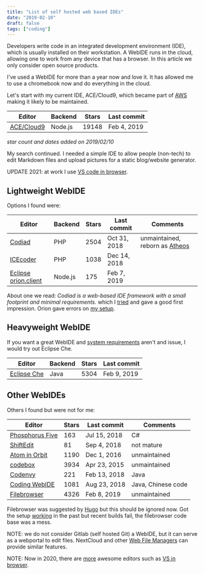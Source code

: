 ```yaml
---
title: "List of self hosted web based IDEs"
date: "2019-02-10"
draft: false
tags: ["coding"]
---
```



Developers write code in an integrated development environment (IDE),
which is usually installed on their workstation.
A WebIDE runs in the cloud,
allowing one to work from any device that has a browser.
In this article we only consider open source products.

I've used a WebIDE for more than a year now and love it.
It has allowed me to use a chromebook now and do everything in the cloud.

Let's start with my current IDE,
ACE/Cloud9,
which became part of
[AWS](https://c9.io/announcement)
making it likely to be maintained.

| Editor | Backend | Stars | Last commit |
| --- | --- | --- | --- |
| [ACE/Cloud9](https://github.com/ajaxorg/ace) | Node.js | 19148 | Feb 4, 2019 |
_star count and dates added on 2019/02/10_

My search continued.
I needed a simple IDE to allow people (non-tech)
to edit Markdown files and upload pictures for a static blog/website generator.

UPDATE 2021: at work I use [VS code in browser](https://github.com/svlentink/dockerfiles/tree/master/docker-compose/code-server).

## Lightweight WebIDE

Options I found were:

| Editor | Backend | Stars | Last commit | Comments |
| --- | --- | --- | --- | --- |
| [Codiad](https://github.com/Codiad/Codiad) | PHP | 2504 | Oct 31, 2018 | unmaintained, reborn as [Atheos](https://github.com/Atheos/Atheos) |
| [ICEcoder](https://github.com/icecoder/ICEcoder) | PHP | 1038 | Dec 14, 2018 |
| [Eclipse orion.client](https://github.com/eclipse/orion.client) | Node.js | 175 | Feb 7, 2019 |

About one we read:
_Codiad is a web-based IDE framework with a small footprint and minimal requirements._
which I
[tried](https://github.com/svlentink/dockerfiles/tree/master/docker-compose/codiad)
and gave a good first impression.
Orion gave errors on
[my setup](https://github.com/svlentink/dockerfiles/tree/master/svlentink/orion.client).

## Heavyweight WebIDE

If you want a great WebIDE and
[system requirements](https://stackoverflow.com/questions/35940051/how-much-hardware-resources-needs-an-eclipse-che-host-guest-vm)
aren't and issue,
I would try out Eclipse Che.

| Editor | Backend | Stars | Last commit |
| --- | --- | --- | --- |
| [Eclipse Che](https://github.com/eclipse/che) | Java | 5304 | Feb 9, 2019 |

## Other WebIDEs

Others I found but were not for me:

| Editor | Stars | Last commit | Comments |
| --- | --- | --- | --- | 
| [Phosphorus Five](https://github.com/polterguy/phosphorusfive) | 163 | Jul 15, 2018 | C# |
| [ShiftEdit](https://github.com/adamjimenez/shiftedit) | 81 | Sep 4, 2018 | not mature |
| [Atom in Orbit](https://github.com/facebook-atom/atom-in-orbit) | 1190 | Dec 1, 2016 | unmaintained |
| [codebox](https://github.com/CodeboxIDE/codebox) | 3934 | Apr 23, 2015 | unmaintained |
| [Codenvy](https://github.com/codenvy/codenvy) | 221 | Feb 13, 2018 | Java |
| [Coding WebIDE](https://github.com/Coding/WebIDE) | 1081 | Aug 23, 2018 | Java, Chinese code |
| [Filebrowser](https://github.com/filebrowser/filebrowser) | 4326 | Feb 8, 2019 | unmaintained |

Filebrowser was suggested by
[Hugo](https://gohugo.io/tools/frontends/)
but this should be ignored now.
Got the setup
[working](https://hub.docker.com/r/svlentink/filebrowser-hugo)
in the past but recent builds fail,
the filebrowser code base was a mess.

NOTE: we do not consider Gitlab (self hosted Git) a WebIDE,
but it can serve as a webportal to edit files.
NextCloud and other
[Web File Managers](https://github.com/Kickball/awesome-selfhosted#web-based-file-managers)
can provide similar features.

NOTE: Now in 2020,
there are
[more](https://github.com/awesome-selfhosted/awesome-selfhosted/blob/master/README.md#idetools)
awesome editors such as
[VS in browser](https://github.com/cdr/code-server).
